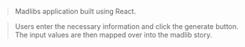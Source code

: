 > Madlibs application built using React.

> Users enter the necessary information and click the generate button. The input values are then mapped over into the madlib story.

